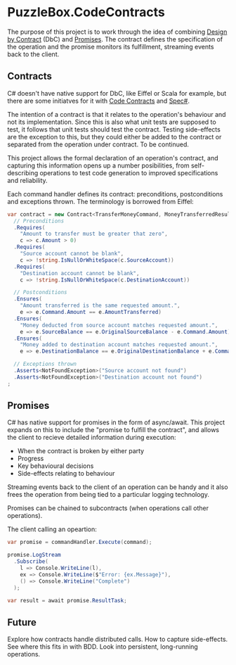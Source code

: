 # PuzzleBox.CodeContracts

The purpose of this project is to work through the idea of combining [Design by Contract](https://en.wikipedia.org/wiki/Design_by_contract) (DbC) and [Promises](https://en.wikipedia.org/wiki/Futures_and_promises).  The contract defines the specification of the operation and the promise monitors its fulfillment, streaming events back to the client.

## Contracts
C# doesn't have native support for DbC, like Eiffel or Scala for example, but there are some initiatves for it with [Code Contracts](https://docs.microsoft.com/en-us/dotnet/framework/debug-trace-profile/code-contracts) and [Spec#](https://en.wikipedia.org/wiki/Spec_Sharp).

The intention of a contract is that it relates to the operation's behaviour and not its implementation.  Since this is also what unit tests are supposed to test, it follows that unit tests should test the contract.  Testing side-effects are the exception to this, but they could either be added to the contract or separated from the operation under contract.  To be continued.

This project allows the formal declaration of an operation's contract, and capturing this information opens up a number posibilities, from self-describing operations to test code generation to improved specifications and reliability.

Each command handler defines its contract: preconditions, postconditions and exceptions thrown. The terminology is borrowed from Eiffel:

```c#
var contract = new Contract<TransferMoneyCommand, MoneyTransferredResult>()
  // Preconditions
  .Requires(
    "Amount to transfer must be greater that zero",
    c => c.Amount > 0)
  .Requires(
    "Source account cannot be blank",
    c => !string.IsNullOrWhiteSpace(c.SourceAccount))
  .Requires(
    "Destination account cannot be blank",
    c => !string.IsNullOrWhiteSpace(c.DestinationAccount))

  // Postconditions
  .Ensures(
    "Amount transferred is the same requested amount.",
    e => e.Command.Amount == e.AmountTransferred)
  .Ensures(
    "Money deducted from source account matches requested amount.",
    e => e.SourceBalance == e.OriginalSourceBalance - e.Command.Amount)
  .Ensures(
    "Money added to destination account matches requested amount.",
    e => e.DestinationBalance == e.OriginalDestinationBalance + e.Command.Amount)

  // Exceptions thrown
  .Asserts<NotFoundException>("Source account not found")
  .Asserts<NotFoundException>("Destination account not found")
;
```

## Promises
C# has native support for promises in the form of async/await.  This project expands on this to include the "promise to fulfill the contract", and allows the client to recieve detailed information during execution:

* When the contract is broken by either party
* Progress
* Key behavioural decisions
* Side-effects relating to behaviour

Streaming events back to the client of an operation can be handy and it also frees the operation from being tied to a particular logging technology.

Promises can be chained to subcontracts (when operations call other operations).

The client calling an opeartion:

```c#
var promise = commandHandler.Execute(command);

promise.LogStream
  .Subscribe(
    l => Console.WriteLine(l),
    ex => Console.WriteLine($"Error: {ex.Message}"),
    () => Console.WriteLine("Complete")
  );

var result = await promise.ResultTask;
```

## Future
Explore how contracts handle distributed calls.
How to capture side-effects.
See where this fits in with BDD.
Look into persistent, long-running operations.
